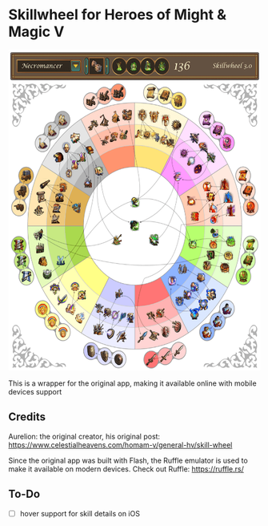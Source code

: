 # Skillwheel for Heroes of Might & Magic V

<img height=640 src='github/screenshot.png'>

This is a wrapper for the original app, making it available online with mobile devices support

## Credits
Aurelion: the original creator, his original post: https://www.celestialheavens.com/homam-v/general-hv/skill-wheel

Since the original app was built with Flash, the Ruffle emulator is used to make it available on modern devices. Check out Ruffle: https://ruffle.rs/

## To-Do
- [ ] hover support for skill details on iOS

